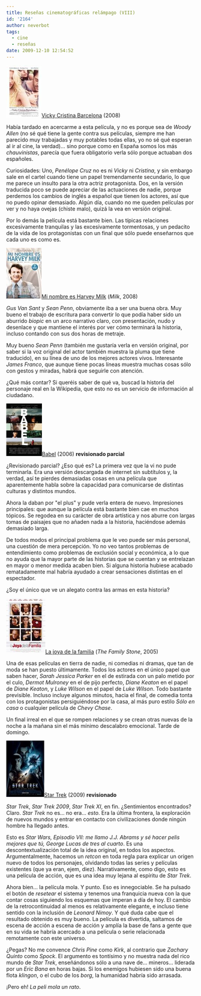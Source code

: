 ```yaml
---
title: Reseñas cinematográficas relámpago (VIII)
id: '2164'
author: neverbot
tags:
  - cine
  - reseñas
date: 2009-12-10 12:54:52
---
```


![200912101221.jpg](./resenas-cinematograficas-relampago-viii/200912101221.jpg)[Vicky Cristina Barcelona](http://www.imdb.com/title/tt0497465/) (2008)

Había tardado en acercarme a esta película, y no es porque sea de _Woody Allen_ (no sé qué tiene la gente contra sus películas, siempre me han parecido muy trabajadas y muy potables todas ellas, yo no sé qué esperan al ir al cine, la verdad)... sino porque como en España somos los más _chauvinistas_, parecía que fuera obligatorio verla sólo porque actuaban dos españoles.

Curiosidades: Uno, _Penélope Cruz_ no es ni _Vicky_ ni _Cristina_, y sin embargo sale en el cartel cuando tiene un papel tremendamente secundario, lo que me parece un insulto para la otra actriz protagonista. Dos, en la versión traducida poco se puede apreciar de las actuaciones de nadie, porque perdemos los cambios de inglés a español que tienen los actores, así que no puedo opinar demasiado. Algún día, cuando no me queden películas por ver y no haya ovejas (chiste malo), quizá la vea en versión original.

Por lo demás la película está bastante bien. Las típicas relaciones excesivamente tranquilas y las excesivamente tormentosas, y un pedacito de la vida de los protagonistas con un final que sólo puede enseñarnos que cada uno es como es.

![200912101223.jpg](./resenas-cinematograficas-relampago-viii/200912101223.jpg)[Mi nombre es Harvey Milk](http://www.imdb.com/title/tt1013753/) (_Milk_, 2008)

_Gus Van Sant_ y _Sean Penn_, obviamente iba a ser una buena obra. Muy bueno el trabajo de escritura para convertir lo que podía haber sido un aburrido _biopic_ en un arco narrativo claro, con presentación, nudo y desenlace y que mantiene el interés por ver cómo terminará la historia, incluso contando con sus dos horas de metraje.

Muy bueno _Sean Penn_ (también me gustaría verla en versión original, por saber si la voz original del actor también muestra la pluma que tiene traducido), en su línea de uno de los mejores actores vivos. Interesante _James Franco_, que aunque tiene pocas líneas muestra muchas cosas sólo con gestos y miradas, habrá que seguirle con atención.

¿Qué más contar? Si queréis saber de qué va, buscad la historia del personaje real en la Wikipedia, que esto no es un servicio de información al ciudadano.

![200912101228.jpg](./resenas-cinematograficas-relampago-viii/200912101228.jpg)[Babel](http://www.imdb.com/title/tt0449467/) (2006) **revisionado parcial**

¿Revisionado parcial? ¿Eso qué es? La primera vez que la vi no pude terminarla. Era una versión descargada de internet sin subtítulos y, la verdad, así te pierdes demasiadas cosas en una película que aparentemente habla sobre la capacidad para comunicarse de distintas culturas y distintos mundos.

Ahora la daban por "el plus" y pude verla entera de nuevo. Impresiones principales: que aunque la película está bastante bien cae en muchos tópicos. Se regodea en su carácter de obra artística y nos aburre con largas tomas de paisajes que no añaden nada a la historia, haciéndose además demasiado larga.

De todos modos el principal problema que le veo puede ser más personal, una cuestión de mera percepción. Yo no veo tantos problemas de entendimiento como problemas de exclusión social y económica, a lo que no ayuda que la mayor parte de las historias que se cuentan y se entrelazan en mayor o menor medida acaben bien. Si alguna historia hubiese acabado rematadamente mal habría ayudado a crear sensaciones distintas en el espectador.

¿Soy el único que ve un alegato contra las armas en esta historia?

![200912101211.jpg](./resenas-cinematograficas-relampago-viii/200912101211.jpg)[La joya de la familia](http://www.imdb.com/title/tt0356680/) (_The Family Stone_, 2005)

Una de esas películas en tierra de nadie, ni comedias ni dramas, que tan de moda se han puesto últimamente. Todos los actores en el único papel que saben hacer, _Sarah Jessica Parker_ en el de estirada con un palo metido por el culo, _Dermot Mulroney_ en el de pijo perfecto, _Diane Keaton_ en el papel de _Diane Keaton_, y _Luke Wilson_ en el papel de _Luke Wilson_. Todo bastante previsible. Incluso incluye algunos minutos, hacia el final, de comedia tonta con los protagonistas persiguiéndose por la casa, al más puro estilo _Sólo en casa_ o cualquier película de _Chevy Chase_.

Un final irreal en el que se rompen relaciones y se crean otras nuevas de la noche a la mañana sin el más mínimo descalabro emocional. Tarde de domingo.

![200912101236.jpg](./resenas-cinematograficas-relampago-viii/200912101236.jpg)[Star Trek](http://www.imdb.com/title/tt0796366/) (2009) **revisionado**

_Star Trek_, _Star Trek 2009_, _Star Trek XI_, en fin. ¿Sentimientos encontrados? Claro. _Star Trek_ no es... no era... _esto_. Era la última frontera, la exploración de nuevos mundos y entrar en contacto con civilizaciones donde ningún hombre ha llegado antes.  

Esto es _Star Wars, Episodio VII: me llamo J.J. Abrams y sé hacer pelis mejores que tú, George Lucas de tres al cuarto_. Es una descontextualización total de la idea original, en todos los aspectos. Argumentalmente, hacemos un _retcon_ en toda regla para explicar un origen nuevo de todos los personajes, olvidando todas las series y películas existentes (que ya eran, ejem, diez). Narrativamente, como digo, esto es una película de acción, que es una idea muy lejana al espíritu de _Star Trek_.

Ahora bien... la película mola. Y punto. Eso es innegociable. Se ha pulsado el botón de _resetear_ el sistema y tenemos una franquicia nueva con la que contar cosas siguiendo los esquemas que imperan a día de hoy. El cambio de la retrocontinuidad al menos es relativamente elegante, e incluso tiene sentido con la inclusión de _Leonard Nimoy_. Y qué duda cabe que el resultado obtenido es muy bueno. La película es divertida, saltamos de escena de acción a escena de acción y amplía la base de fans a gente que en su vida se habría acercado a una película o serie relacionada remotamente con este universo.

¿Pegas? No me convence _Chris Pine_ como _Kirk_, al contrario que _Zachary Quinto_ como _Spock_. El argumento es tontísimo y no muestra nada del rico mundo de _Star Trek_, enseñándonos sólo a una nave de... mineros... liderada por un _Eric Bana_ en horas bajas. Si los enemigos hubiesen sido una buena flota _klingon_, o el cubo de los _borg_, la humanidad habría sido arrasada.

¡Pero eh! _La peli mola un rato_.